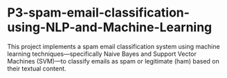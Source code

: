 # P3-spam-email-classification-using-NLP-and-Machine-Learning
This project implements a spam email classification system using machine learning techniques—specifically Naive Bayes and Support Vector Machines (SVM)—to classify emails as spam or legitimate (ham) based on their textual content.
